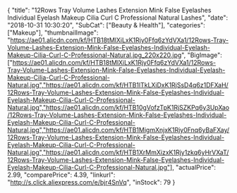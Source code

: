 {
	"title": "12Rows Tray Volume Lashes Extension Mink False Eyelashes Individual Eyelash Makeup Cilia Curl C Professional Natural Lashes",
	"date": "2018-10-31 10:30:20",
	"SubCat": ["Beauty & Health"],
	"categories": ["Makeup"],
	"thumbnailImage": "https://ae01.alicdn.com/kf/HTB18tMlXiLxK1Rjy0Ffq6zYdVXa1/12Rows-Tray-Volume-Lashes-Extension-Mink-False-Eyelashes-Individual-Eyelash-Makeup-Cilia-Curl-C-Professional-Natural.jpg_220x220.jpg",
	"BigImage": ["https://ae01.alicdn.com/kf/HTB18tMlXiLxK1Rjy0Ffq6zYdVXa1/12Rows-Tray-Volume-Lashes-Extension-Mink-False-Eyelashes-Individual-Eyelash-Makeup-Cilia-Curl-C-Professional-Natural.jpg","https://ae01.alicdn.com/kf/HTB1lTkLXiDxK1RjSsD4q6z1DFXaH/12Rows-Tray-Volume-Lashes-Extension-Mink-False-Eyelashes-Individual-Eyelash-Makeup-Cilia-Curl-C-Professional-Natural.jpg","https://ae01.alicdn.com/kf/HTB10gVofzTpK1RjSZKPq6y3UpXao/12Rows-Tray-Volume-Lashes-Extension-Mink-False-Eyelashes-Individual-Eyelash-Makeup-Cilia-Curl-C-Professional-Natural.jpg","https://ae01.alicdn.com/kf/HTB1MigmXnjxK1Rjy0Fnq6yBaFXay/12Rows-Tray-Volume-Lashes-Extension-Mink-False-Eyelashes-Individual-Eyelash-Makeup-Cilia-Curl-C-Professional-Natural.jpg","https://ae01.alicdn.com/kf/HTB1XrMmXizxK1Rjy1zkq6yHrVXaT/12Rows-Tray-Volume-Lashes-Extension-Mink-False-Eyelashes-Individual-Eyelash-Makeup-Cilia-Curl-C-Professional-Natural.jpg"],
	"actualPrice": 2.99,
	"comparePrice": 4.39,
	"linkurl": "http://s.click.aliexpress.com/e/bjr4SnVq",
	"inStock": 79
}
